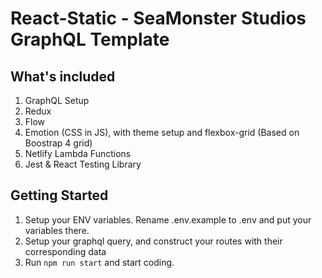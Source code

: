 # React-Static - SeaMonster Studios GraphQL Template

## What's included

1.  GraphQL Setup
2.  Redux
3.  Flow
4.  Emotion (CSS in JS), with theme setup and flexbox-grid (Based on Boostrap 4 grid)
5.  Netlify Lambda Functions
6.  Jest & React Testing Library

## Getting Started

1.  Setup your ENV variables. Rename .env.example to .env and put your variables there.
2.  Setup your graphql query, and construct your routes with their corresponding data
3.  Run `npm run start` and start coding.
